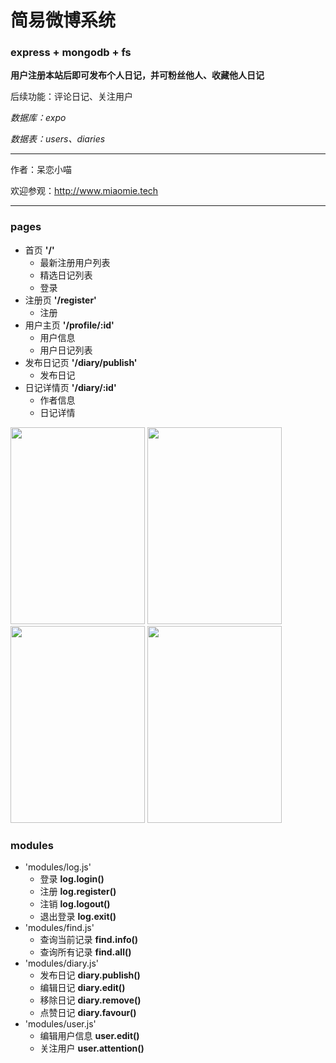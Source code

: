 # 简易微博系统 #
### express + mongodb + fs ###

__用户注册本站后即可发布个人日记，并可粉丝他人、收藏他人日记__

后续功能：评论日记、关注用户

_数据库：expo_

_数据表：users、diaries_

*****

作者：呆恋小喵

欢迎参观：<http://www.miaomie.tech>

*****

### pages ###
+ 首页 __'/'__
	+ 最新注册用户列表
	+ 精选日记列表
	+ 登录
+ 注册页 __'/register'__
	+ 注册
+ 用户主页 __'/profile/:id'__
	+ 用户信息
	+ 用户日记列表	
+ 发布日记页 __'/diary/publish'__
	+ 发布日记
+ 日记详情页 __'/diary/:id'__
	+ 作者信息
	+ 日记详情
	
<img src="http://www.miaomie.tech/materials/index.png" width="215" height="315" />
<img src="http://www.miaomie.tech/materials/register.png" width="215" height="315" />
<img src="http://www.miaomie.tech/materials/profile.png" width="215" height="315" />
<img src="http://www.miaomie.tech/materials/publish.png" width="215" height="315" />

### modules ###
+ 'modules/log.js'	
	+ 登录 __log.login()__	
	+ 注册 __log.register()__	
	+ 注销 __log.logout()__	
	+ 退出登录 __log.exit()__	
+ 'modules/find.js'
	+ 查询当前记录 __find.info()__	
	+ 查询所有记录 __find.all()__	
+ 'modules/diary.js'
	+ 发布日记 __diary.publish()__	
	+ 编辑日记 __diary.edit()__	
	+ 移除日记 __diary.remove()__
	+ 点赞日记 __diary.favour()__			
+ 'modules/user.js'
	+ 编辑用户信息 __user.edit()__		
	+ 关注用户 __user.attention()__